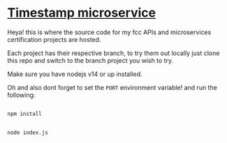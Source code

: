 # [Timestamp microservice](https://www.freecodecamp.org/learn/apis-and-microservices/apis-and-microservices-projects/timestamp-microservice)

Heya! this is where the source code for my fcc APIs and microservices certification projects are hosted.

Each project has their respective branch, to try them out locally just clone this repo and switch to the branch project you wish to try.

Make sure you have nodejs v14 or up installed.

Oh and also dont forget to set the `PORT` environment variable! and run the following:

```bash 

npm install

```

```bash 

node index.js

```
